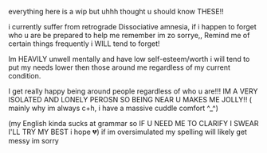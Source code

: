everything here is a wip but uhhh thought u should know THESE!!


i currently suffer from retrograde Dissociative amnesia, if i happen to forget who u are be prepared to help me remember im zo sorrye,, Remind me of certain things frequently i WILL tend to forget!


Im HEAVILY unwell mentally and have low self-esteem/worth i will tend to put my needs lower then those around me regardless of my current condition. 


I get really happy being around people regardless of who u are!!! IM A VERY ISOLATED AND LONELY PEROSN SO BEING NEAR U MAKES ME JOLLY!! ( mainly why im always c+h, i have a massive cuddle comfort ^_^)


(my English kinda sucks at grammar so IF U NEED ME TO CLARIFY I SWEAR I'LL TRY MY BEST i hope 💔)
if im oversimulated my spelling will likely get messy im sorry
